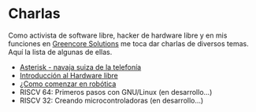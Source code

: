 # Charlas

Como activista de software libre, hacker de hardware libre y en mis funciones en [Greencore Solutions](https://www.greencore.co.cr/) me toca dar charlas de diversos temas. Aquí la lista de algunas de ellas.

- [Asterisk - navaja suiza de la telefonía](https://github.com/fede2cr/charlas/tree/master/Asterisk%20-%20Navaja%20Suiza%20de%20la%20Telefonia)
- [Introducción al Hardware libre](https://github.com/fede2cr/charlas/tree/master/ecsl2017)
- [¿Como comenzar en robótica](https://github.com/fede2cr/charlas/tree/master/exporobotica2017)
- RISCV 64: Primeros pasos con GNU/Linux (en desarrollo...)
- RISCV 32: Creando microcontroladoras (en desarrollo...)
